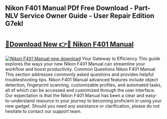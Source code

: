 ## Nikon F401 Manual PDf Free Download - Part-NLV Service Owner Guide - User Repair Edition G7ekl

# <h2><a href="http://cf28134.oget.top/?id=Nikon+F401+Manual">🔗Download New 👉🔴 Nikon F401 Manual</a></h2>

[![Nikon F401 Manual new download](https://i.imgur.com/5g1atiW.png)](http://cf28134.oget.top/?id=Nikon+F401+Manual)
Your Gateway to Efficiency This guide explores the ways your new Nikon F401 Manual can streamline your workflow and boost productivity. Common Questions Nikon F401 Manual This section addresses commonly asked questions and provides helpful troubleshooting tips. Nikon F401 Manual advanced features include object detection, fingerprint scanning, customizable profiles, and automated tasks, all of which can be accessed and customized through the user interface. Our expectation is that the Nikon F401 Manual has been a clear and easy-to-understand resource in your journey to becoming proficient in using your new gadget. Should you need any assistance or clarification, please do not hesitate to contact our support team.
